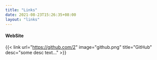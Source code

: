 ```yaml
---
title: "Links"
date: 2021-08-23T15:26:35+08:00
layout: "links"
---
```


#### WebSite

{{< link url="https://github.com/2" image="github.png" title="GitHub" desc="some desc text..." >}} 